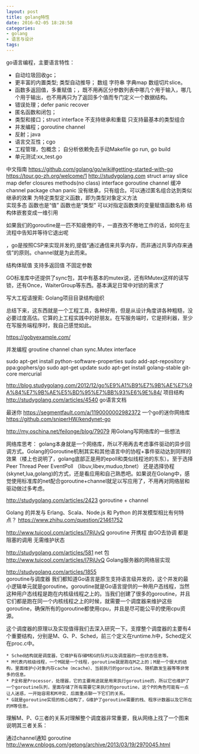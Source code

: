 ```yaml
---
layout: post
title: golang特性
date: 2016-02-05 18:28:58
categories:
- golang
- 语言与设计
tags:
---
```


go语言编程，主要语言特性：

- 自动垃圾回收gc；
- 更丰富的内置类型; 类型自动推导； 数组 字符串 字典map 数组切片slice。
- 函数多返回值，多重赋值；，既不用再区分参数列表中哪几个用于输入，哪几个用于输出，也不用再只为了返回多个值而专门定义一个数据结构。
- 错误处理；defer panic recover
- 匿名函数和闭包；
- 类型和接口；struct interface 不支持继承和重载 只支持最基本的类型组合
- 并发编程；goroutine channel
- 反射；java
- 语言交互性；cgo
- 工程管理，包概念； 自分析依赖免去手动Makefile go run, go build 
- 单元测试:xx_test.go


中文指南
https://github.com/golang/go/wiki#getting-started-with-go
https://tour.go-zh.org/welcome/1
http://studygolang.com
struct array slice map
defer closures
methods(no class) interface
goroutine channel 缓冲channel
package chan panic
没有继承，只有组合。可以通过匿名组合达到类似继承的效果
为特定类型定义函数，即为类型对象定义方法  
实现多态 函数也是“值”  函数也是“类型”    可以对指定函数类的变量赋值函数名称
结构体嵌套变成一维引用

如果我们的goroutine是一匹不知疲倦的牛，一直孜孜不倦地工作的话，如何在主流程中告知并等待它退出呢

，go是按照CSP来实现并发的,提倡“通过通信来共享内存，而非通过共享内存来通信”的原则。channel就是为此而来。

结构体赋值
支持多返回值
不固定参数

GO标准库中还提供了sync包，其中有基本的mutex说，还有RMutex这样的读写锁，还有Once，WaiterGroup等东西。基本满足日常中对锁的需求了

写大工程请搜索: Golang项目目录结构组织

总结下来，这东西就是一个工程工具，各种好用，但是从设计角度讲各种粗糙，没必要过度高估。它算的上工程实践中的好朋友。在写服务端时，它是把利器，至少在写服务端程序时，我自己感觉如此。

https://gobyexample.com/

并发编程
groutine    channel   chan  sync.Mutex interface

sudo apt-get install python-software-properties
sudo add-apt-repository ppa:gophers/go
sudo apt-get update
sudo apt-get install golang-stable git-core mercurial

http://blog.studygolang.com/2012/12/go%E9%A1%B9%E7%9B%AE%E7%9A%84%E7%9B%AE%E5%BD%95%E7%BB%93%E6%9E%84/ 项目结构
http://studygolang.com/articles/4540  go语言文档

最迷你
https://segmentfault.com/a/1190000002982372 
一个go的迷你网络库
https://github.com/sniperHW/kendynet-go

http://my.oschina.net/feilonge/blog/79079 
用Golang写网络库的一些想法

网络库思考：
golang本身就是一个网络库，所以不用再去考虑事件驱动的异步回调方式。Golang的Goroutine机制其实和其他语言中的协程+事件驱动达到同样的效果（楼上也说明了，golang底部正是用的epoll和类似线程池的东东）。至于选择 Peer Thread Peer EventPoll （libuv,libev,muduo,tbnet） 还是选择协程(skynet,lua,golang)的方式，还是看应用和自己熟悉吧。如果说在Golang中，感觉使用标准库的net配合goroutine+channel就足以写应用了，不用再对网络层和驱动做过多考虑。

http://studygolang.com/articles/2423  goroutine + channel

Golang 的并发与 Erlang、Scala、Node.js 和 Python 的并发模型相比有何特点？
https://www.zhihu.com/question/21461752 


http://www.tuicool.com/articles/I7RjUvQ goroutine 开携程 由GO去协调  都是阻塞的调用 无需维护状态


http://studygolang.com/articles/581  net 包
http://www.tuicool.com/articles/I7RjUvQ 
Golang服务器的网络层实现

http://studygolang.com/articles/1855  
goroutine与调度器
我们都知道Go语言是原生支持语言级并发的，这个并发的最小逻辑单元就是goroutine。goroutine就是Go语言提供的一种用户态线程，当然这种用户态线程是跑在内核级线程之上的。当我们创建了很多的goroutine，并且它们都是跑在同一个内核线程之上的时候，就需要一个调度器来维护这些goroutine，确保所有的goroutine都使用cpu，并且是尽可能公平的使用cpu资源。

这个调度器的原理以及实现值得我们去深入研究一下。支撑整个调度器的主要有4个重要结构，分别是M、G、P、Sched，前三个定义在runtime.h中，Sched定义在proc.c中。

	* Sched结构就是调度器，它维护有存储M和G的队列以及调度器的一些状态信息等。
	* M代表内核级线程，一个M就是一个线程，goroutine就是跑在M之上的；M是一个很大的结构，里面维护小对象内存cache（mcache）、当前执行的goroutine、随机数发生器等等非常多的信息。
	* P全称是Processor，处理器，它的主要用途就是用来执行goroutine的，所以它也维护了一个goroutine队列，里面存储了所有需要它来执行的goroutine，这个P的角色可能有一点让人迷惑，一开始容易和M冲突，后面重点聊一下它们的关系。
	* G就是goroutine实现的核心结构了，G维护了goroutine需要的栈、程序计数器以及它所在的M等信息。


理解M、P、G三者的关系对理解整个调度器非常重要，我从网络上找了一个图来说明其三者关系：


通过channel通知 goroutine http://www.cnblogs.com/getong/archive/2013/03/19/2970045.html
